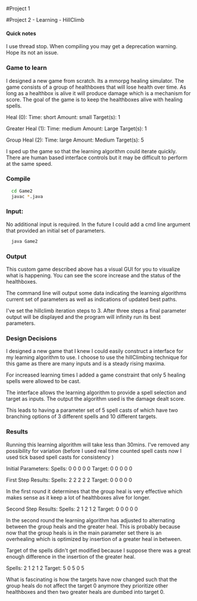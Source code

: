 #Project 1

#Project 2 - Learning - HillClimb

#### Quick notes
I use thread stop. When compiling you may get a deprecation warning. Hope its not an issue.

### Game to learn
I designed a new game from scratch. Its a mmorpg healing simulator. The game consists of a group of healthboxes that will lose health over time. As long as a healthbox is alive it will produce damage which is a mechanism for score. The goal of the game is to keep the healthboxes alive with healing spells. 

Heal (0): 
  Time: short
  Amount: small
  Target(s): 1

Greater Heal (1):
  Time: medium
  Amount: Large
  Target(s): 1

Group Heal (2):
  Time: large
  Amount: Medium
  Target(s): 5

I sped up the game so that the learning algorithm could iterate quickly. There are human based interface controls but it may be difficult to perform at the same speed.

### Compile
```bash
  cd Game2
  javac *.java
```

### Input:
No additional input is required. In the future I could add a 
cmd line argument that provided an initial set of parameters.
```bash
  java Game2
```

### Output
This custom game described above has a visual GUI for you to visualize what is happening. You can see the score increase and the status of the healthboxes.

The command line will output some data indicating the learning algorithms current set of parameters as well as indications of updated best paths.

I've set the hillclimb iteration steps to 3. After three steps a final parameter output will be displayed and the program will infinity run its best parameters.

### Design Decisions
I designed a new game that I knew I could easily construct a interface for my learning algorithm to use. I choose to use the hillClimbing technique for this game as there are many inputs and is a steady rising maxima.

For increased learning times I added a game constraint that only 5 healing spells were allowed to be cast.

The interface allows the learning algorithm to provide a spell selection and target as inputs. The output the algorithm used is the damage dealt score.

This leads to having a parameter set of 5 spell casts of which have two branching options of 3 different spells and 10 different targets.

### Results
Running this learning algorithm will take less than 30mins.
I've removed any possibility for variation (before I used real time counted spell casts now I used tick based spell casts for consistency )

Initial Parameters:
Spells: 0 0 0 0 0 
Target: 0 0 0 0 0 

First Step Results:
Spells: 2 2 2 2 2
Target: 0 0 0 0 0 

In the first round it determines that the group heal is very effective which makes sense as it keep a lot of healthboxes alive for longer.

Second Step Results:
Spells: 2 1 2 1 2
Target: 0 0 0 0 0 

In the second round the learning algorithm has adjusted to alternating between the group heals and the greater heal. This is probably because now that the group heals is in the main parameter set there is an overhealing which is optimized by insertion of a greater heal in between.

Target of the spells didn't get modified because I suppose there was a great enough difference in the insertion of the greater heal.

Spells: 2 1 2 1 2
Target: 5 0 5 0 5

What is fascinating is how the targets have now changed such that the group heals do not affect the target 0 anymore they prioritize other healthboxes and then two greater heals are dumbed into target 0.
